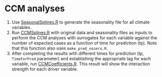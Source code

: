 # CCM analyses

1. Use [SeasonalSplines.R](SeasonalSplines.R) to generate the seasonality file for all climate variables.
2. Run [CCMSplines.R](CCMSplines.R) with original data and seasonality files as inputs to perform the CCM analyses with surrogates for each variable against the number of expected cases as a function of time for prediction (tp). Note that this function also uses `make_pred_nozero.R`.
3. After completing the results with different times for prediction (tp, `TimeForPred` parameter) and establishing the appropriate lag for each variable, run [CCMCoefficients.R](CCMCoefficients.R).
This result will show the interaction strength for each driver variable.
